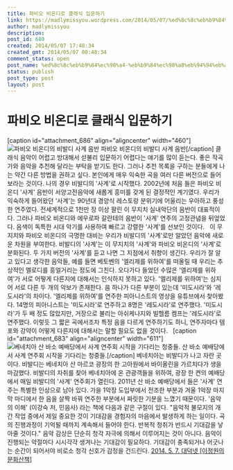 ```yaml
---
title: 파비오 비온디로 클래식 입문하기
link: https://madlymissyou.wordpress.com/2014/05/07/%ed%8c%8c%eb%b9%84%ec%98%a4-%eb%b9%84%ec%98%a8%eb%94%94%eb%a1%9c-%ed%81%b4%eb%9e%98%ec%8b%9d-%ec%9e%85%eb%ac%b8%ed%95%98%ea%b8%b0/
author: madlymissyou
description: 
post_id: 680
created: 2014/05/07 17:48:34
created_gmt: 2014/05/07 08:48:34
comment_status: open
post_name: %ed%8c%8c%eb%b9%84%ec%98%a4-%eb%b9%84%ec%98%a8%eb%94%94%eb%a1%9c-%ed%81%b4%eb%9e%98%ec%8b%9d-%ec%9e%85%eb%ac%b8%ed%95%98%ea%b8%b0
status: publish
post_type: post
layout: post
---
```


# 파비오 비온디로 클래식 입문하기

[caption id="attachment_686" align="aligncenter" width="460"]![파비오 비온디의 비발디 사계 음반](http://madlymissyou.files.wordpress.com/2014/05/2266638.jpg) 파비오 비온디의 비발디 사계 음반[/caption] 클래식 음악이 어렵고 방대해서 섣불리 입문하기 어렵다는 얘기를 많이 듣는다. 좋은 작곡가와 음악을 추천해 달라는 부탁을 받기도 한다. 그러나 추천 목록을 구하는 분들에게 나는 약간 다른 방법을 권하고 싶다. 본인에게 매우 익숙한 곡을 여러 다른 버전으로 들어보라는 것이다. 나의 경우 비발디의 '사계'로 시작했다. 2002년에 처음 들은 파비오 비온디 '사계' 음반이 서양고전음악에 새롭게 흥미를 갖게 된 결정적인 계기였다. 우리가 익숙하게 들어왔던 '사계'는 90년대 경양식 레스토랑 분위기에 어울리는 우아하고 풍성한 연주였다. 전세계적으로 1천만 장 이상 팔린 이 무지치 실내악단의 음반이 대표적이다. 그러나 파비오 비온디와 에우로파 갈란테의 음반이 '사계' 연주의 고정관념을 뒤엎었다. 음색이 독특한 시대 악기를 사용하여 빠르고 강렬한 '사계'를 선보인 것이다.   이 무지치와 파비오 비온디의 극명한 대비는 우리가 비발디의 '사계'로만 알았던 음악에 새로운 차원을 부여한다. 비발디의 '사계'는 이 무지치의 '사계'와 파비오 비온디의 '사계'로 분화된다. 두 가지 버전의 '사계'를 듣고 나면 그 지점에서 취향이 생긴다. 우리가 잘 알고 있다고 생각한 음악들, 예를 들면 베토벤의 '엘리제를 위하여'를 떠올릴 때 우리는 추상적인 멜로디를 흥얼거리는 정도에 그친다. 오다가다 들었던 수많은 '엘리제를 위하여'가 서로 어떻게 다른지에 대해서는 인식하지 못하고 있다. '엘리제를 위하여'는 심지어 서로 다른 두 개의 악보가 존재한다. 음 하나가 다른 부분이 있는데 '미도시라'와 '레도시라'의 차이다. '엘리제를 위하여'를 연주한 피아니스트의 영상을 유튜브에서 찾아봤다. 14명의 피아니스트는 '미도시라'로 연주하고 8명은 '레도시라'로 연주했다. '미도시라'가 두 배 정도 많았지만, 거장으로 불리는 아쉬케나지와 빌헬름 켐프는 '레도시라'로 연주했다. 이렇듯 그 짧은 곡에서조차 특정 음을 다르게 연주하기도 하니, 연주자마다 템포와 강약이 어떻게 다른지에 대해서는 말할 필요도 없을 것이다.   [caption id="attachment_683" align="aligncenter" width="611"]![베네치아 산 바소 예배당에서 사계 연주회 시작을 기다리는 청중들.](http://madlymissyou.files.wordpress.com/2014/06/ec82b0-ebb094ec868c-ec9888ebb0b0eb8bb9-ebb984ebb09ceb9494-ec82aceab384-ec97b0eca3bced9a8c1.png?w=611) 산 바소 예배당에서 사계 연주회 시작을 기다리는 청중들.[/caption] 베네치아는 비발디가 나고 자란 곳이다. 비발디는 베네치아 산 마르코 광장의 한 고아원에서 바이올린을 가르치다가 생을 마감했다. 비발디의 자취를 찾아 베네치아에 온 관광객들을 위하여, 광장 한 켠의 예배당에서 매일 비발디의 '사계' 연주회가 열린다. 2011년 산 바소 예배당에서 들은 '사계' 연주는 특별한 인상으로 남아 있다. 가을 1악장 도입부에서 전조한 부분과 겨울 1악장 마지막 마디에서 한 음을 살짝 바꿔 연주한 부분에서 짜릿한 기분을 느꼈기 때문이다. '음악의 이해' (이강숙 저, 민음사) 라는 책에 다음과 같은 구절이 있다. "음악적 불모지의 개간 작업 중에서 제일 중요한 것이 기대감을 경험자의 마음에서 발생하게 하는 일이다. 곡의 진행과정이 기억될 때까지 계속해서 들어야 한다. 반복적 청취가 반드시 기대감을 낳아줄 것이다." 음악 감상은 단순히 청각 자극에 의해서 이루어지는 것이 아니다. 음악이 진행되는 악절마다 시시각각 생겨나는 기대감이 필요하다. 기대감이 충족되거나 어긋나는 순간이 되어서야 비로소 청각 신호가 감정을 건드린다. [2014\. 5. 7. 대덕넷 [이정원의 문화산책]](http://hellodd.com/news/article.html?no=48722)